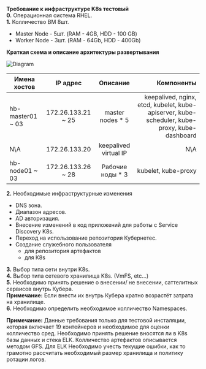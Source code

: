 __Требование к инфраструктуре K8s тестовый__  
__0.__ Операционная система RHEL.  
__1.__ Колличество ВМ 8шт.
- Master Node - 5шт. (RAM - 4GB, HDD - 100 GB)  
- Worker Node - 3шт. (RAM - 64Gb, HDD - 400Gb)  


__Краткая схема и описание архитектуры развертывания__  

![Diagram](https://hsto.org/webt/qo/mi/un/qomiunfreqwd2oyor5h-hjrjzm8.png)  


| Имена хостов  | IP адрес|Описание  | Компоненты| 
| ------------- |:-------:|:-------: | -----:    |
|hb-master01 ~ 03| 	172.26.133.21 ~ 25| master nodes * 5|keepalived, nginx, etcd, kubelet, kube-apiserver, kube-scheduler, kube-proxy, kube-dashboard|
|N\A |	172.26.133.20 |	keepalived virtual IP |	N\A|
|hb-node01 ~ 03 |	172.26.133.26 ~ 28 	|Рабочие ноды * 3 	|kubelet, kube-proxy|

__2.__ Необходимые инфраструктурные изменения
- DNS зона.
- Диапазон  адресов.
- AD авторизация.
- Внесение изменений в код приложений для работы с Service Discovery K8s.
- Переход на использование репозитория Кубернетес.
- Создание служебного пользователя
  - для репозитория артефактов
  - для К8s  

__3.__ Выбор типа сети внутри K8s.  
__4.__ Выбор типа сетевого хранилища K8s. (VmFS, etc...)  
__5.__ Необходимо принять решение о внесении/ не внесении, саттелитных сервисов внутрь Кубера.  
__Примечание:__ Если внести их внутрь Кубера кратно возрастёт затрата на хранилище.  
__6.__ Необходимо определить необходимое колличество Namespaces.  

__Примечание:__ Данные требования только для тестовой инсталяции, которая включает 19 контейнеров и необходимое для оценки колличество сред. Необходимо принять решение вносятся ли в K8s базы данных и стека ELK. Колличество артефактов описывается методом GFS. 
Для ELK Необходимо учесть текущие ошибки, как то грамотно рассчитать необходимый размер хранилища и политику ротации логов.

